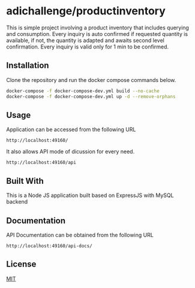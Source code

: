 # adichallenge/productinventory

This is simple project involving a product inventory that includes querying and consumption. Every inquiry is auto confirmed if requested quantity is available, if not, the quantity is adapted and awaits second level confirmation. Every inquiry is valid only for 1 min to be confirmed.

## Installation

Clone the repository and run the docker compose commands below.

```bash
docker-compose -f docker-compose-dev.yml build --no-cache
docker-compose -f docker-compose-dev.yml up -d --remove-orphans
```

## Usage

Application can be accessed from the following URL
```
http://localhost:49160/
```

It also allows API mode of dicussion for every need.
```
http://localhost:49160/api
```
## Built With
This is a Node JS application built based on ExpressJS with MySQL backend

## Documentation
API Documentation can be obtained from the following URL
```
http://localhost:49160/api-docs/
```

## License
[MIT](https://choosealicense.com/licenses/mit/)
